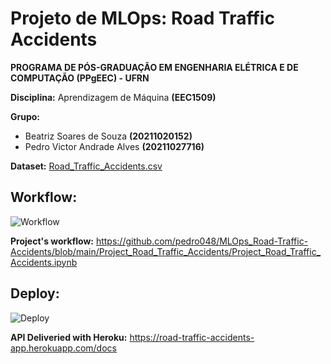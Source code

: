 # Projeto de MLOps: Road Traffic Accidents

**PROGRAMA DE PÓS-GRADUAÇÃO EM ENGENHARIA ELÉTRICA E DE COMPUTAÇÃO (PPgEEC) - UFRN**

**Disciplina:** Aprendizagem de Máquina **(EEC1509)**

**Grupo:** 

*   Beatriz Soares de Souza **(20211020152)**
*   Pedro Victor Andrade Alves **(20211027716)**

**Dataset:** [Road_Traffic_Accidents.csv](https://www.kaggle.com/datasets/saurabhshahane/road-traffic-accidents)

## Workflow:

![Workflow](https://lh3.googleusercontent.com/pw/AM-JKLUCw27d6nW0YYrq-zIshMFLMSbCssGxQtNiQMwzxGu7W83kIgmfWlg75IKaNCCDuIB2Dk2ZTGLfEyvDt-AsW3F9m_MIVMlJoBPomkgBolc3WuSYvM2E3uFNDtcFgwhNE-dj1EcEMTtkhi8qmqBzvv9H=w1496-h948-no?authuser=0)

**Project's workflow:** https://github.com/pedro048/MLOps_Road-Traffic-Accidents/blob/main/Project_Road_Traffic_Accidents/Project_Road_Traffic_Accidents.ipynb 

## Deploy:

![Deploy](https://lh3.googleusercontent.com/pw/AM-JKLXlXm09RhjF_hoHXWz4MhCFU9jF4VKlJr1OIcSinD0itYVclc8fJdRqTA6ECoBKcX7QLT8Ln8tRukszIyxMZIr_Y75nUxSp9DtY-xYXFHyVoDy6fSXCY_lU2mgjAqqdGL4lYrFOwsC22Eh9Tx55JgHz=w1598-h949-no?authuser=0)

**API Deliveried with Heroku:** https://road-traffic-accidents-app.herokuapp.com/docs
